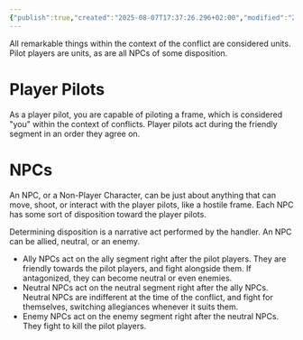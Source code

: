 ```yaml
---
{"publish":true,"created":"2025-08-07T17:37:26.296+02:00","modified":"2025-08-07T18:41:47.075+02:00","cssclasses":""}
---
```


All remarkable things within the context of the conflict are considered units. Pilot players are units, as are all NPCs of some disposition.

# Player Pilots
As a player pilot, you are capable of piloting a frame, which is considered "you" within the context of conflicts. Player pilots act during the friendly segment in an order they agree on.

# NPCs
An NPC, or a Non-Player Character, can be just about anything that can move, shoot, or interact with the player pilots, like a hostile frame. Each NPC has some sort of disposition toward the player pilots.

Determining disposition is a narrative act performed by the handler. An NPC can be allied, neutral, or an enemy.
- Ally NPCs act on the ally segment right after the pilot players. They are friendly towards the pilot players, and fight alongside them. If antagonized, they can become neutral or even enemies.
- Neutral NPCs act on the neutral segment right after the ally NPCs. Neutral NPCs are indifferent at the time of the conflict, and fight for themselves, switching allegiances whenever it suits them.
- Enemy NPCs act on the enemy segment right after the neutral NPCs. They fight to kill the pilot players.